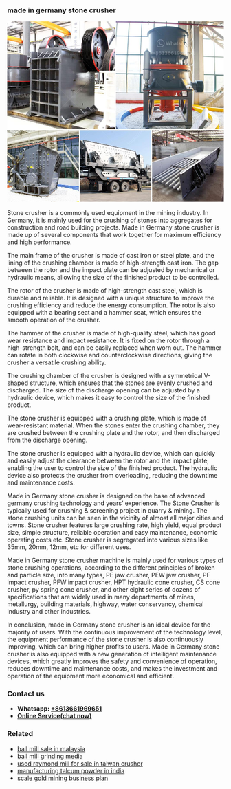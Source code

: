<h3>made in germany stone crusher</h3><img src='1708498028.jpg' alt=''><p>Stone crusher is a commonly used equipment in the mining industry. In Germany, it is mainly used for the crushing of stones into aggregates for construction and road building projects. Made in Germany stone crusher is made up of several components that work together for maximum efficiency and high performance.</p><p>The main frame of the crusher is made of cast iron or steel plate, and the lining of the crushing chamber is made of high-strength cast iron. The gap between the rotor and the impact plate can be adjusted by mechanical or hydraulic means, allowing the size of the finished product to be controlled.</p><p>The rotor of the crusher is made of high-strength cast steel, which is durable and reliable. It is designed with a unique structure to improve the crushing efficiency and reduce the energy consumption. The rotor is also equipped with a bearing seat and a hammer seat, which ensures the smooth operation of the crusher.</p><p>The hammer of the crusher is made of high-quality steel, which has good wear resistance and impact resistance. It is fixed on the rotor through a high-strength bolt, and can be easily replaced when worn out. The hammer can rotate in both clockwise and counterclockwise directions, giving the crusher a versatile crushing ability.</p><p>The crushing chamber of the crusher is designed with a symmetrical V-shaped structure, which ensures that the stones are evenly crushed and discharged. The size of the discharge opening can be adjusted by a hydraulic device, which makes it easy to control the size of the finished product.</p><p>The stone crusher is equipped with a crushing plate, which is made of wear-resistant material. When the stones enter the crushing chamber, they are crushed between the crushing plate and the rotor, and then discharged from the discharge opening.</p><p>The stone crusher is equipped with a hydraulic device, which can quickly and easily adjust the clearance between the rotor and the impact plate, enabling the user to control the size of the finished product. The hydraulic device also protects the crusher from overloading, reducing the downtime and maintenance costs.</p><p>Made in Germany stone crusher is designed on the base of advanced germany crushing technology and years’ experience. The Stone Crusher is typically used for crushing & screening project in quarry & mining. The stone crushing units can be seen in the vicinity of almost all major cities and towns. Stone crusher features large crushing rate, high yield, equal product size, simple structure, reliable operation and easy maintenance, economic operating costs etc. Stone crusher is segregated into various sizes like 35mm, 20mm, 12mm, etc for different uses.</p><p>Made in Germany stone crusher machine is mainly used for various types of stone crushing operations, according to the different principles of broken and particle size, into many types, PE jaw crusher, PEW jaw crusher, PF impact crusher, PFW impact crusher, HPT hydraulic cone crusher, CS cone crusher, py spring cone crusher, and other eight series of dozens of specifications that are widely used in many departments of mines, metallurgy, building materials, highway, water conservancy, chemical industry and other industries.</p><p>In conclusion, made in Germany stone crusher is an ideal device for the majority of users. With the continuous improvement of the technology level, the equipment performance of the stone crusher is also continuously improving, which can bring higher profits to users. Made in Germany stone crusher is also equipped with a new generation of intelligent maintenance devices, which greatly improves the safety and convenience of operation, reduces downtime and maintenance costs, and makes the investment and operation of the equipment more economical and efficient.</p><h3>Contact us</h3><ul><li><strong>Whatsapp:&nbsp;<a href="https://wa.me/8613661969651">+8613661969651</a></strong></li><li><a href="https://swt.shibang-china.com/?git&amp;zhl&amp;made in germany stone crusher"><strong>Online Service(chat now)</strong></a></li></ul><h3>Related</h3><ul><li><a href='ball mill sale in malaysia.md'>ball mill sale in malaysia</a></li><li><a href='ball mill grinding media.md'>ball mill grinding media</a></li><li><a href='used raymond mill for sale in taiwan crusher.md'>used raymond mill for sale in taiwan crusher</a></li><li><a href='manufacturing talcum powder in india.md'>manufacturing talcum powder in india</a></li><li><a href='scale gold mining business plan.md'>scale gold mining business plan</a></li></ul>